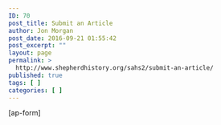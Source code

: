 ```yaml
---
ID: 70
post_title: Submit an Article
author: Jon Morgan
post_date: 2016-09-21 01:55:42
post_excerpt: ""
layout: page
permalink: >
  http://www.shepherdhistory.org/sahs2/submit-an-article/
published: true
tags: [ ]
categories: [ ]
---
```

[ap-form]
